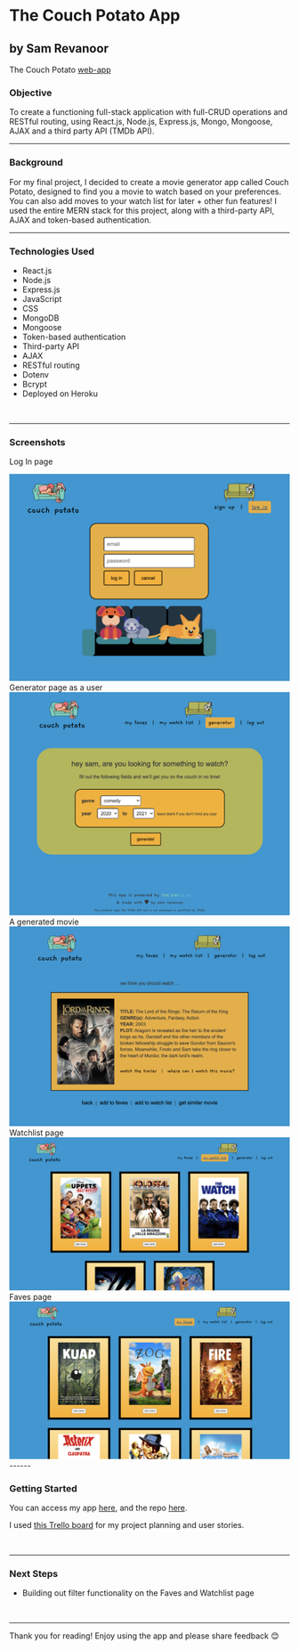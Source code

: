 # The Couch Potato App
## by Sam Revanoor

The Couch Potato [web-app](https://thecouchpotato.herokuapp.com/)


### **Objective**

To create a functioning full-stack application with full-CRUD operations and RESTful routing, using React.js, Node.js, Express.js, Mongo, Mongoose, AJAX and a third party API (TMDb API).
<br>

-------

### **Background**

For my final project, I decided to create a movie generator app called Couch Potato, designed to find you a movie to watch based on your preferences. You can also add moves to your watch list for later + other fun features! I used the entire MERN stack for this project, along with a third-party API, AJAX and token-based authentication.
<br>

------

### **Technologies Used**

- React.js
- Node.js
- Express.js
- JavaScript
- CSS
- MongoDB
- Mongoose
- Token-based authentication
- Third-party API
- AJAX
- RESTful routing
- Dotenv
- Bcrypt
- Deployed on Heroku
<br>

------

### **Screenshots**

Log In page

<img src="public/image1.png">
Generator page as a user

<br>

<img src="public/image2.png">
A generated movie

<br>

<img src="public/image3.png">
Watchlist page

<br>

<img src="public/image4.png">
Faves page 

<br>

<img src="public/image5.png">
------

### **Getting Started**

You can access my app [here](https://thecouchpotato.herokuapp.com/), and the repo [here](https://github.com/samrevanoor/couchpotato).

I used [this Trello board](https://trello.com/b/rUBdn7QQ/project-4-couch-potato) for my project planning and user stories.

<br>

------

### **Next Steps**

- Building out filter functionality on the Faves and Watchlist page
<br>

------

Thank you for reading! Enjoy using the app and please share feedback 😊